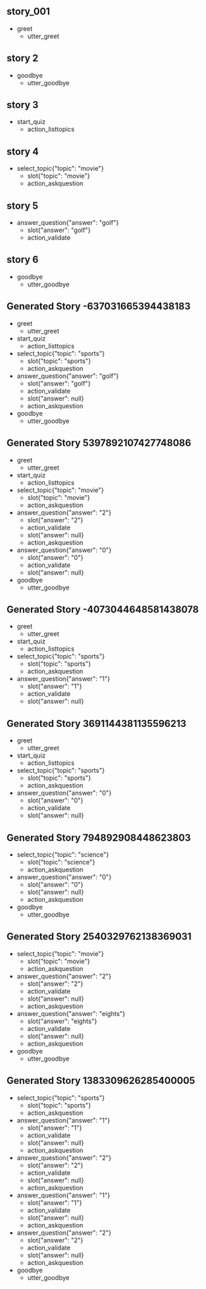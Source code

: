 ## story_001
* greet
   - utter_greet

## story 2
* goodbye
    - utter_goodbye

## story 3
* start_quiz
    - action_listtopics

## story 4
* select_topic{"topic": "movie"}
    - slot{"topic": "movie"}
    - action_askquestion

## story 5
* answer_question{"answer": "golf"}
    - slot{"answer": "golf"}
    - action_validate

## story 6
* goodbye
    - utter_goodbye

## Generated Story -637031665394438183
* greet
    - utter_greet
* start_quiz
    - action_listtopics
* select_topic{"topic": "sports"}
    - slot{"topic": "sports"}
    - action_askquestion
* answer_question{"answer": "golf"}
    - slot{"answer": "golf"}
    - action_validate
    - slot{"answer": null}
    - action_askquestion
* goodbye
    - utter_goodbye

## Generated Story 5397892107427748086
* greet
    - utter_greet
* start_quiz
    - action_listtopics
* select_topic{"topic": "movie"}
    - slot{"topic": "movie"}
    - action_askquestion
* answer_question{"answer": "2"}
    - slot{"answer": "2"}
    - action_validate
    - slot{"answer": null}
    - action_askquestion
* answer_question{"answer": "0"}
    - slot{"answer": "0"}
    - action_validate
    - slot{"answer": null}
* goodbye
    - utter_goodbye

## Generated Story -4073044648581438078
* greet
    - utter_greet
* start_quiz
    - action_listtopics
* select_topic{"topic": "sports"}
    - slot{"topic": "sports"}
    - action_askquestion
* answer_question{"answer": "1"}
    - slot{"answer": "1"}
    - action_validate
    - slot{"answer": null}

## Generated Story 3691144381135596213
* greet
    - utter_greet
* start_quiz
    - action_listtopics
* select_topic{"topic": "sports"}
    - slot{"topic": "sports"}
    - action_askquestion
* answer_question{"answer": "0"}
    - slot{"answer": "0"}
    - action_validate
    - slot{"answer": null}

## Generated Story 794892908448623803
* select_topic{"topic": "science"}
    - slot{"topic": "science"}
    - action_askquestion
* answer_question{"answer": "0"}
    - slot{"answer": "0"}
    - slot{"answer": null}
    - action_askquestion
* goodbye
    - utter_goodbye

## Generated Story 2540329762138369031
* select_topic{"topic": "movie"}
    - slot{"topic": "movie"}
    - action_askquestion
* answer_question{"answer": "2"}
    - slot{"answer": "2"}
    - action_validate
    - slot{"answer": null}
    - action_askquestion
* answer_question{"answer": "eights"}
    - slot{"answer": "eights"}
    - action_validate
    - slot{"answer": null}
    - action_askquestion
* goodbye
    - utter_goodbye


## Generated Story 1383309626285400005
* select_topic{"topic": "sports"}
    - slot{"topic": "sports"}
    - action_askquestion
* answer_question{"answer": "1"}
    - slot{"answer": "1"}
    - action_validate
    - slot{"answer": null}
    - action_askquestion
* answer_question{"answer": "2"}
    - slot{"answer": "2"}
    - action_validate
    - slot{"answer": null}
    - action_askquestion
* answer_question{"answer": "1"}
    - slot{"answer": "1"}
    - action_validate
    - slot{"answer": null}
    - action_askquestion
* answer_question{"answer": "2"}
    - slot{"answer": "2"}
    - action_validate
    - slot{"answer": null}
    - action_askquestion
* goodbye
    - utter_goodbye
    
